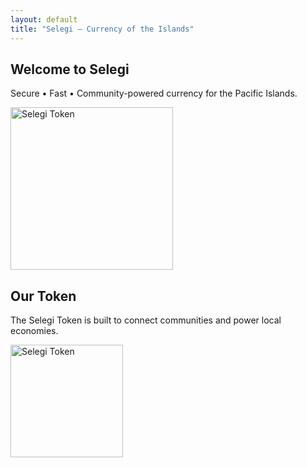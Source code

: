 ```yaml
---
layout: default
title: "Selegi — Currency of the Islands"
---
```


<section class="hero">
  <h1>Welcome to Selegi</h1>
  <p>Secure • Fast • Community-powered currency for the Pacific Islands.</p>
  <img src="{{ '/assets/images/token.png' | relative_url }}" alt="Selegi Token" width="260">
</section>

<div class="card">
  <h2>Our Token</h2>
  <p>The Selegi Token is built to connect communities and power local economies.</p>
  <img src="{{ '/assets/images/token.png' | relative_url }}" alt="Selegi Token" width="180">
</div>